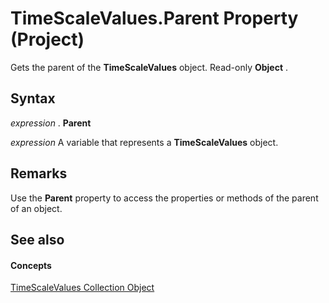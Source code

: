 
# TimeScaleValues.Parent Property (Project)

Gets the parent of the  **TimeScaleValues** object. Read-only **Object** .


## Syntax

 _expression_ . **Parent**

 _expression_ A variable that represents a **TimeScaleValues** object.


## Remarks

Use the  **Parent** property to access the properties or methods of the parent of an object.


## See also


#### Concepts


[TimeScaleValues Collection Object](d94a0346-7cf5-b734-b32d-430fba980824.md)
